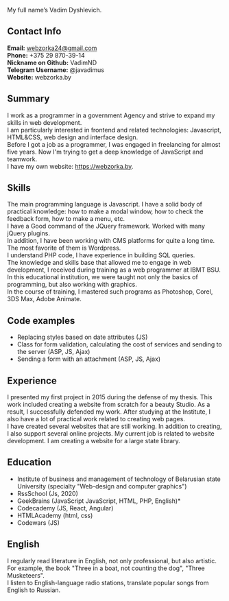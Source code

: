My full name’s Vadim Dyshlevich.

## Contact Info
__Email:__ webzorka24@gmail.com  
__Phone:__ +375 29 870-39-14  
__Nickname on Github:__ VadimND  
__Telegram Username:__ @javadimus  
__Website:__ webzorka.by  

## Summary
I work as a programmer in a government Agency and strive to expand my skills in web development.  
I am particularly interested in frontend and related technologies: Javascript, HTML&CSS, web design and interface design.  
Before I got a job as a programmer, I was engaged in freelancing for almost five years. Now I'm trying to get a deep knowledge of JavaScript and teamwork.  
I have my own website: https://webzorka.by.

## Skills
The main programming language is Javascript. I have a solid body of practical knowledge: how to make a modal window, how to check the feedback form, how to make a menu, etc.  
I have a Good command of the JQuery framework. Worked with many jQuery plugins.  
In addition, I have been working with CMS platforms for quite a long time. The most favorite of them is Wordpress.  
I understand PHP code, I have experience in building SQL queries.  
The knowledge and skills base that allowed me to engage in web development, I received during training as a web programmer at IBMT BSU.  
In this educational institution, we were taught not only the basics of programming, but also working with graphics.  
In the course of training, I mastered such programs as Photoshop, Corel, 3DS Max, Adobe Animate.

## Code examples
* Replacing styles based on date attributes (JS)
* Class for form validation, calculating the cost of services and sending to the server (ASP, JS, Ajax)
* Sending a form with an attachment (ASP, JS, Ajax)

## Experience 
I presented my first project in 2015 during the defense of my thesis. This work included creating a website from scratch for a beauty Studio. As a result, I successfully defended my work. After studying at the Institute, I also have a lot of practical work related to creating web pages.  
I have created several websites that are still working. In addition to creating, I also support several online projects. My current job is related to website development. I am creating a website for a large state library.

## Education 
* Institute of business and management of technology of Belarusian state University (specialty "Web-design and computer graphics")
* RssSchool (Js, 2020)
* GeekBrains (JavaScript JavaScript, HTML, PHP, English)* 
* Codecademy (JS, React, Angular)
* HTMLAcademy (html, css)
* Codewars (JS)

## English
I regularly read literature in English, not only professional, but also artistic.  
For example, the book "Three in a boat, not counting the dog", "Three Musketeers".  
I listen to English-language radio stations, translate popular songs from English to Russian.
